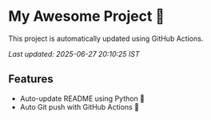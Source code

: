 # My Awesome Project 🚀

This project is automatically updated using GitHub Actions.

_Last updated: 2025-06-27 20:10:25 IST_

## Features
- Auto-update README using Python 🐍
- Auto Git push with GitHub Actions 🤖
